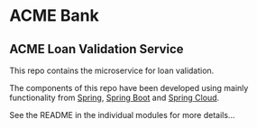 # ACME Bank

## ACME Loan Validation Service

This repo contains the microservice for loan validation.

The components of this repo have been developed using mainly functionality from [Spring](https://spring.io), [Spring Boot](https://projects.spring.io/spring-boot) and [Spring Cloud](https://projects.spring.io/spring-cloud).

See the README in the individual modules for more details...
